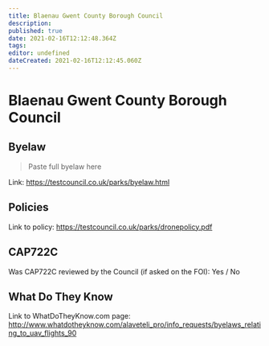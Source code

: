 ```yaml
---
title: Blaenau Gwent County Borough Council
description: 
published: true
date: 2021-02-16T12:12:48.364Z
tags: 
editor: undefined
dateCreated: 2021-02-16T12:12:45.060Z
---
```


# Blaenau Gwent County Borough Council


## Byelaw
> Paste full byelaw here

Link:
https://testcouncil.co.uk/parks/byelaw.html

## Policies
Link to policy:
https://testcouncil.co.uk/parks/dronepolicy.pdf

## CAP722C

Was CAP722C reviewed by the Council (if asked on the FOI): Yes / No

## What Do They Know

Link to WhatDoTheyKnow.com page:
http://www.whatdotheyknow.com/alaveteli_pro/info_requests/byelaws_relating_to_uav_flights_90

